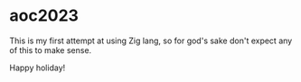 # aoc2023
This is my first attempt at using Zig lang, so for god's sake don't expect any of this to make sense.

Happy holiday!
